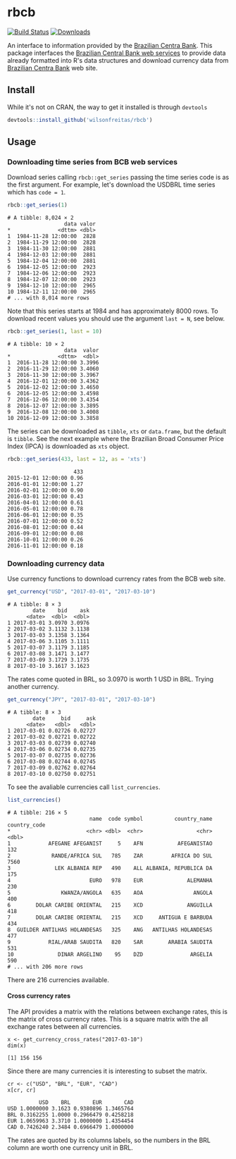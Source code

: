 # rbcb

[![Build Status](https://travis-ci.org/wilsonfreitas/rbcb.svg?branch=master)](https://travis-ci.org/wilsonfreitas/rbcb)
[![Downloads](http://cranlogs.r-pkg.org/badges/rbcb?color=brightgreen)]( https://cran.r-project.org/package=rbcb)

An interface to information provided by the [Brazilian Centra Bank](https://www.bcb.gov.br).
This package interfaces the [Brazilian Central Bank web services](https://www3.bcb.gov.br/sgspub) to provide data already formatted into R's data structures and download currency data 
from [Brazilian Centra Bank](https://www.bcb.gov.br) web site.

## Install

While it's not on CRAN, the way to get it installed is through `devtools`

```r
devtools::install_github('wilsonfreitas/rbcb')
```

## Usage

### Downloading time series from BCB web services

Download series calling `rbcb::get_series` passing the time series code is as the first argument.
For example, let's download the USDBRL time series which has `code = 1`.

```r
rbcb::get_series(1)
```

```
# A tibble: 8,024 × 2
                  data valor
*               <dttm> <dbl>
1  1984-11-28 12:00:00  2828
2  1984-11-29 12:00:00  2828
3  1984-11-30 12:00:00  2881
4  1984-12-03 12:00:00  2881
5  1984-12-04 12:00:00  2881
6  1984-12-05 12:00:00  2923
7  1984-12-06 12:00:00  2923
8  1984-12-07 12:00:00  2923
9  1984-12-10 12:00:00  2965
10 1984-12-11 12:00:00  2965
# ... with 8,014 more rows
```

Note that this series starts at 1984 and has approximately 8000 rows.
To download recent values you should use the argument `last = N`, see below.

```r
rbcb::get_series(1, last = 10)
```

```
# A tibble: 10 × 2
                  data  valor
*               <dttm>  <dbl>
1  2016-11-28 12:00:00 3.3996
2  2016-11-29 12:00:00 3.4060
3  2016-11-30 12:00:00 3.3967
4  2016-12-01 12:00:00 3.4362
5  2016-12-02 12:00:00 3.4650
6  2016-12-05 12:00:00 3.4598
7  2016-12-06 12:00:00 3.4354
8  2016-12-07 12:00:00 3.3895
9  2016-12-08 12:00:00 3.4008
10 2016-12-09 12:00:00 3.3858
```

The series can be downloaded as `tibble`, `xts` or `data.frame`, but the default is `tibble`.
See the next example where the Brazilian Broad Consumer Price Index (IPCA) is downloaded as `xts` object.

```r
rbcb::get_series(433, last = 12, as = 'xts')
```

```
                     433
2015-12-01 12:00:00 0.96
2016-01-01 12:00:00 1.27
2016-02-01 12:00:00 0.90
2016-03-01 12:00:00 0.43
2016-04-01 12:00:00 0.61
2016-05-01 12:00:00 0.78
2016-06-01 12:00:00 0.35
2016-07-01 12:00:00 0.52
2016-08-01 12:00:00 0.44
2016-09-01 12:00:00 0.08
2016-10-01 12:00:00 0.26
2016-11-01 12:00:00 0.18
```

### Downloading currency data

Use currency functions to download currency rates from the BCB web site.

```r
get_currency("USD", "2017-03-01", "2017-03-10")
```

```
# A tibble: 8 × 3
        date    bid    ask
      <date>  <dbl>  <dbl>
1 2017-03-01 3.0970 3.0976
2 2017-03-02 3.1132 3.1138
3 2017-03-03 3.1358 3.1364
4 2017-03-06 3.1105 3.1111
5 2017-03-07 3.1179 3.1185
6 2017-03-08 3.1471 3.1477
7 2017-03-09 3.1729 3.1735
8 2017-03-10 3.1617 3.1623
```

The rates come quoted in BRL, so 3.0970 is worth 1 USD in BRL.
Trying another currency.

```r
get_currency("JPY", "2017-03-01", "2017-03-10")
```

```
# A tibble: 8 × 3
        date     bid     ask
      <date>   <dbl>   <dbl>
1 2017-03-01 0.02726 0.02727
2 2017-03-02 0.02721 0.02722
3 2017-03-03 0.02739 0.02740
4 2017-03-06 0.02734 0.02735
5 2017-03-07 0.02735 0.02736
6 2017-03-08 0.02744 0.02745
7 2017-03-09 0.02762 0.02764
8 2017-03-10 0.02750 0.02751
```

To see the avaliable currencies call `list_currencies`.

```r
list_currencies()
```

```
# A tibble: 216 × 5
                          name  code symbol          country_name country_code
*                        <chr> <dbl>  <chr>                 <chr>        <dbl>
1            AFEGANE AFEGANIST     5    AFN           AFEGANISTAO          132
2             RANDE/AFRICA SUL   785    ZAR         AFRICA DO SUL         7560
3              LEK ALBANIA REP   490    ALL ALBANIA, REPUBLICA DA          175
4                         EURO   978    EUR              ALEMANHA          230
5                KWANZA/ANGOLA   635    AOA                ANGOLA          400
6        DOLAR CARIBE ORIENTAL   215    XCD              ANGUILLA          418
7        DOLAR CARIBE ORIENTAL   215    XCD     ANTIGUA E BARBUDA          434
8  GUILDER ANTILHAS HOLANDESAS   325    ANG   ANTILHAS HOLANDESAS          477
9            RIAL/ARAB SAUDITA   820    SAR        ARABIA SAUDITA          531
10              DINAR ARGELINO    95    DZD               ARGELIA          590
# ... with 206 more rows
```

There are 216 currencies available.

#### Cross currency rates

The API provides a matrix with the relations between exchange rates, this is the
matrix of cross currency rates.
This is a square matrix with the all exchange rates between all currencies.

```
x <- get_currency_cross_rates("2017-03-10")
dim(x)
```

```
[1] 156 156
```

Since there are many currencies it is interesting to subset the matrix.

```
cr <- c("USD", "BRL", "EUR", "CAD")
x[cr, cr]
```

```
          USD    BRL       EUR       CAD
USD 1.0000000 3.1623 0.9380896 1.3465764
BRL 0.3162255 1.0000 0.2966479 0.4258218
EUR 1.0659963 3.3710 1.0000000 1.4354454
CAD 0.7426240 2.3484 0.6966479 1.0000000
```

The rates are quoted by its columns labels, so the numbers in the BRL column are worth one currency unit in BRL.
